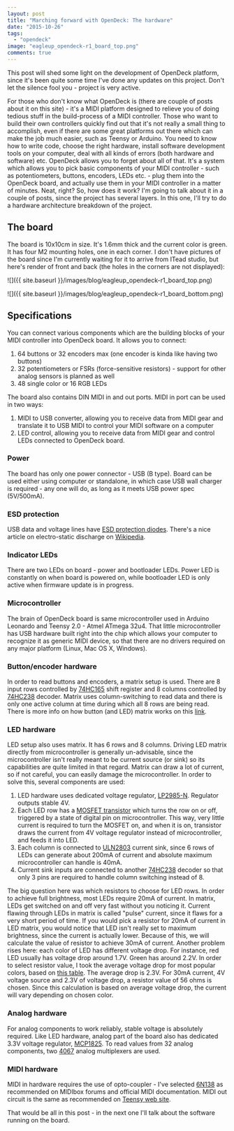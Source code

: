 ```yaml
---
layout: post
title: "Marching forward with OpenDeck: The hardware"
date: "2015-10-26"
tags: 
  - "opendeck"
image: "eagleup_opendeck-r1_board_top.png"
comments: true
---
```


This post will shed some light on the development of OpenDeck platform, since it's been quite some time I've done any updates on this project. Don't let the silence fool you - project is very active.

For those who don't know what OpenDeck is (there are couple of posts about it on this site) - it's a MIDI platform designed to relieve you of doing tedious stuff in the build-process of a MIDI controller. Those who want to build their own controllers quickly find out that it's not really a small thing to accomplish, even if there are some great platforms out there which can make the job much easier, such as Teensy or Arduino. You need to know how to write code, choose the right hardware, install software development tools on your computer, deal with all kinds of errors (both hardware and software) etc. OpenDeck allows you to forget about all of that. It's a system which allows you to pick basic components of your MIDI controller - such as potentiometers, buttons, encoders, LEDs etc. - plug them into the OpenDeck board, and actually use them in your MIDI controller in a matter of minutes. Neat, right? So, how does it work? I'm going to talk about it in a couple of posts, since the project has several layers. In this one, I'll try to do a hardware architecture breakdown of the project.

## The board

The board is 10x10cm in size. It's 1.6mm thick and the current color is green. It has four M2 mounting holes, one in each corner. I don't have pictures of the board since I'm currently waiting for it to arrive from ITead studio, but here's render of front and back (the holes in the corners are not displayed):

![]({{ site.baseurl }}/images/blog/eagleup_opendeck-r1_board_top.png)

![]({{ site.baseurl }}/images/blog/eagleup_opendeck-r1_board_bottom.png)

## Specifications

You can connect various components which are the building blocks of your MIDI controller into OpenDeck board. It allows you to connect:

1. 64 buttons or 32 encoders max (one encoder is kinda like having two buttons)
2. 32 potentiometers or FSRs (force-sensitive resistors)  - support for other analog sensors is planned as well
3. 48 single color or 16 RGB LEDs

The board also contains DIN MIDI in and out ports. MIDI in port can be used in two ways:

1. MIDI to USB converter, allowing you to receive data from MIDI gear and translate it to USB MIDI to control your MIDI software on a computer
2. LED control, allowing you to receive data from MIDI gear and control LEDs connected to OpenDeck board.

### Power

The board has only one power connector - USB (B type). Board can be used either using computer or standalone, in which case USB wall charger is required - any one will do, as long as it meets USB power spec (5V/500mA).

### ESD protection

USB data and voltage lines have [ESD protection diodes](http://www.nxp.com/documents/data_sheet/PRTR5V0U2X.pdf). There's a nice article on electro-static discharge on [Wikipedia](https://en.wikipedia.org/wiki/Electrostatic_discharge).

### Indicator LEDs

There are two LEDs on board - power and bootloader LEDs. Power LED is constantly on when board is powered on, while bootloader LED is only active when firmware update is in progress.

### Microcontroller

The brain of OpenDeck board is same microcontroller used in Arduino Leonardo and Teensy 2.0 - Atmel ATmega 32u4. That little microcontroller has USB hardware built right into the chip which allows your computer to recognize it as generic MIDI device, so that there are no drivers required on any major platform (Linux, Mac OS X, Windows).

### Button/encoder hardware

In order to read buttons and encoders, a matrix setup is used. There are 8 input rows controlled by [74HC165](http://www.nxp.com/documents/data_sheet/74HC_HCT165.pdf) shift register and 8 columns controlled by [74HC238](http://www.nxp.com/documents/data_sheet/74HC_HCT238.pdf) decoder. Matrix uses column-switching to read data and there is only one active column at time during which all 8 rows are being read. There is more info on how button (and LED) matrix works on this [link](http://pcbheaven.com/wikipages/How_Key_Matrices_Works/).

### LED hardware

LED setup also uses matrix. It has 6 rows and 8 columns. Driving LED matrix directly from microcontroller is generally un-advisable, since the microcontroller isn't really meant to be current source (or sink) so its capabilities are quite limited in that regard. Matrix can draw a lot of current, so if not careful, you can easily damage the microcontroller. In order to solve this, several components are used:

1. LED hardware uses dedicated voltage regulator, [LP2985-N](http://www.ti.com/lit/ds/symlink/lp2985-n.pdf). Regulator outputs stable 4V.
2. Each LED row has a [MOSFET transistor](https://www.fairchildsemi.com/datasheets/FD/FDC6312P.pdf) which turns the row on or off, triggered by a state of digital pin on microcontroller. This way, very little current is required to turn the MOSFET on, and when it is on, transistor draws the current from 4V voltage regulator instead of microcontroller, and feeds it into LED.
3. Each column is connected to [ULN2803](http://www.ti.com/lit/ds/symlink/uln2803a.pdf) current sink, since 6 rows of LEDs can generate about 200mA of current and absolute maximum microcontroller can handle is 40mA.
4. Current sink inputs are connected to another [74HC238](http://www.nxp.com/documents/data_sheet/74HC_HCT238.pdf) decoder so that only 3 pins are required to handle column switching instead of 8.

The big question here was which resistors to choose for LED rows. In order to achieve full brightness, most LEDs require 20mA of current. In matrix, LEDs get switched on and off very fast without you noticing it. Current flawing through LEDs in matrix is called "pulse" current, since it flaws for a very short period of time. If you would pick a resistor for 20mA of current in LED matrix, you would notice that LED isn't really set to maximum brightness, since the current is actually lower. Because of this, we will calculate the value of resistor to achieve 30mA of current. Another problem rises here: each color of LED has different voltage drop. For instance, red LED usually has voltage drop around 1.7V. Green has around 2.2V. In order to select resistor value, I took the average voltage drop for most popular colors, based on [this table](http://stompville.co.uk/wp-content/uploads/2012/02/103SV.png). The average drop is 2.3V. For 30mA current, 4V voltage source and 2.3V of voltage drop, a resistor value of 56 ohms is chosen. Since this calculation is based on average voltage drop, the current will vary depending on chosen color.

### Analog hardware

For analog components to work reliably, stable voltage is absolutely required. Like LED hardware, analog part of the board also has dedicated 3.3V voltage regulator, [MCP1825](http://ww1.microchip.com/downloads/en/DeviceDoc/22056b.pdf). To read values from 32 analog components, two [4067](http://www.ti.com/lit/ds/symlink/cd74hc4067.pdf) analog multiplexers are used.

### MIDI hardware

MIDI in hardware requires the use of opto-coupler - I've selected [6N138](http://www.vishay.com/docs/83605/6n138.pdf) as recommended on MIDIbox forums and official MIDI documentation. MIDI out circuit is the same as recommended on [Teensy web site](https://www.pjrc.com/teensy/td_libs_MIDI.html).

That would be all in this post - in the next one I'll talk about the software running on the board.
